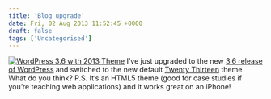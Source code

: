 ```yaml
---
title: 'Blog upgrade'
date: Fri, 02 Aug 2013 11:52:45 +0000
draft: false
tags: ['Uncategorised']
---
```


[![WordPress 3.6 with 2013 Theme](http://blog.cpjobling.me/wp-content/uploads/2013/08/wp-2013-300x222.png)](http://blog.cpjobling.me/wp-content/uploads/2013/08/wp-2013.png) I’ve just upgraded to the new [3.6 release of WordPress](http://wordpress.org/news/2013/08/oscar/) and switched to the new default [Twenty Thirteen](http://en.blog.wordpress.com/2013/04/25/twenty-thirteen/) theme. What do you think? P.S. It’s an HTML5 theme (good for case studies if you’re teaching web applications) and it works great on an iPhone!